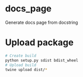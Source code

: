 # docs_page
Generate docs page from docstring


# Upload package
```sh
# Create build
python setup.py sdist bdist_wheel
# Upload build
twine upload dist/*
```